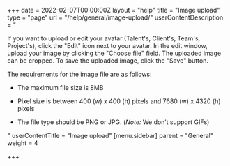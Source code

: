 +++
date = 2022-02-07T00:00:00Z
layout = "help"
title = "Image upload"
type = "page"
url = "/help/general/image-upload/"
userContentDescription = "<p>If you want to upload or edit your avatar (Talent's, Client's, Team's, Project's), click the \"Edit\" icon next to your avatar. In the edit window, upload your image by clicking the \"Choose file\" field. The uploaded image can be cropped. To save the uploaded image, click the \"Save\" button.</p><p>The requirements for the image file are as follows:</p><ul><li><p>The maximum file size is 8MB</p></li><li><p>Pixel size is between 400 (w) x 400 (h) pixels and 7680 (w) x 4320 (h) pixels</p></li><li><p>The file type should be PNG or JPG. (<em>Note:</em> We don’t support GIFs)</p></li></ul>"
userContentTitle = "Image upload"
[menu.sidebar]
parent = "General"
weight = 4

+++
